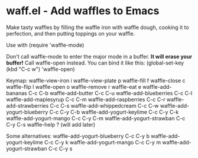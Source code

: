 # waff.el - Add waffles to Emacs

Make tasty waffles by filling the waffle iron with waffle dough, cooking it to perfection, and then putting toppings on your waffle.

Use with (require 'waffle-mode)

Don't call waffle-mode to enter the major mode in a buffer. **It will erase your buffer!**
Call waffle-open instead. You can bind it like this: (global-set-key (kbd "C-c w") 'waffle-open)

Keymap:
waffle-view-iron                i
waffle-view-plate               p
waffle-fill                     f
waffle-close                    c
waffle-flip                     l
waffle-open                     o
waffle-remove                   r
waffle-eat                      e
waffle-add-bananas              C-c C-b
waffle-add-butter               C-c C-u
waffle-add-blueberries          C-c C-l
waffle-add-maplesyrup           C-c C-m
waffle-add-raspberries          C-c C-r
waffle-add-strawberries         C-c C-s
waffle-add-whippedcream         C-c C-w
waffle-add-yogurt-blueberry     C-c C-y C-b
waffle-add-yogurt-keylime       C-c C-y C-k
waffle-add-yogurt-mango         C-c C-y C-m
waffle-add-yogurt-strawban      C-c C-y C-s
waffle-help ? (will add later)

Some alternatives:
waffle-add-yogurt-blueberry     C-c C-y b
waffle-add-yogurt-keylime       C-c C-y k
waffle-add-yogurt-mango         C-c C-y m
waffle-add-yogurt-strawban      C-c C-y s